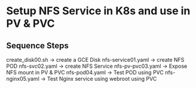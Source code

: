 # Setup NFS Service in K8s and use in PV & PVC
## Sequence Steps ##
create_disk00.sh -> create a GCE Disk
nfs-service01.yaml -> create NFS POD
nfs-svc02.yaml -> create NFS Service
nfs-pv-pvc03.yaml -> Expose NFS mount in PV & PVC
nfs-pod04.yaml -> Test POD using PVC
nfs-nginx05.yaml -> Test Nginx service using webroot using PVC
